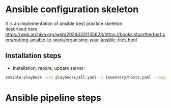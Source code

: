 # Ansible configuration skeleton
It is an implementation of ansible best practice skeleton \
described here https://web.archive.org/web/20240331135623/https://books.stuartherbert.com/putting-ansible-to-work/organising-your-ansible-files.html

## Installation steps

- Installation, repare, update server:
```bash
ansible-playbook -vvv playbooks/all.yaml -i inventory/hosts.yaml --tags linux-sonar-cli
```

# Ansible pipeline steps

